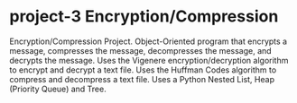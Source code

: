 # project-3 Encryption/Compression
Encryption/Compression Project. Object-Oriented program that encrypts a message, compresses the message, decompresses the message, and decrypts the message. Uses the Vigenere encryption/decryption algorithm to encrypt and decrypt a text file. Uses the Huffman Codes algorithm to compress and decompress a text file. Uses a Python Nested List, Heap (Priority Queue) and Tree.
